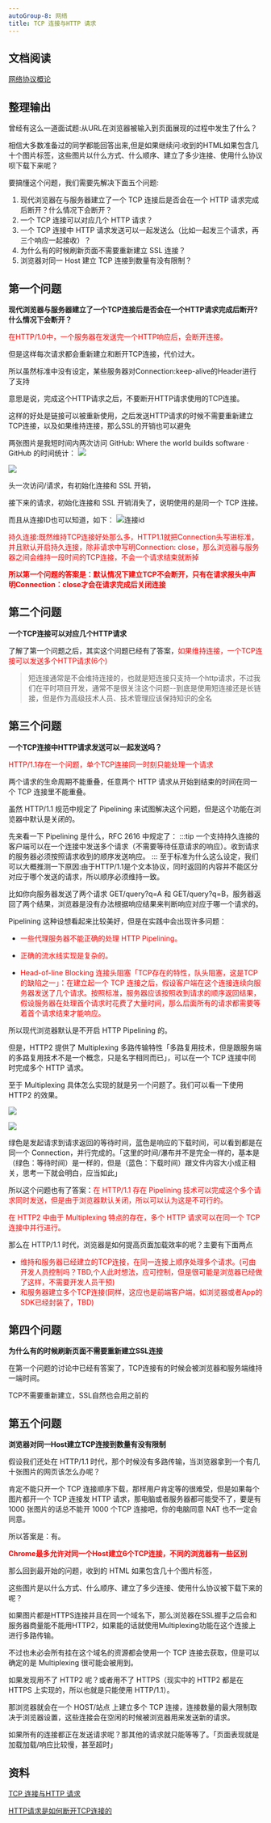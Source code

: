 ```yaml
---
autoGroup-8: 网络
title: TCP 连接与HTTP 请求
---
```

## 文档阅读
[网络协议概论](https://developer.chrome.com/docs/devtools/network/#queued-or-stalled-requestsdevelopers.google.com)

## 整理输出
曾经有这么一道面试题:从URL在浏览器被输入到页面展现的过程中发生了什么？

相信大多数准备过的同学都能回答出来,但是如果继续问:收到的HTML如果包含几十个图片标签，这些图片以什么方式、什么顺序、建立了多少连接、使用什么协议呗下载下来呢？

要搞懂这个问题，我们需要先解决下面五个问题:
1. 现代浏览器在与服务器建立了一个 TCP 连接后是否会在一个 HTTP 请求完成后断开？什么情况下会断开？
2. 一个 TCP 连接可以对应几个 HTTP 请求？
3. 一个 TCP 连接中 HTTP 请求发送可以一起发送么（比如一起发三个请求，再三个响应一起接收）？
4. 为什么有的时候刷新页面不需要重新建立 SSL 连接？
5. 浏览器对同一 Host 建立 TCP 连接到数量有没有限制？

## 第一个问题
**现代浏览器与服务器建立了一个TCP连接后是否会在一个HTTP请求完成后断开?什么情况下会断开？**

<span style="color: red">在HTTP/1.0中，一个服务器在发送完一个HTTP响应后，会断开连接。</span>

但是这样每次请求都会重新建立和断开TCP连接，代价过大。

所以虽然标准中没有设定，某些服务器对Connection:keep-alive的Header进行了支持

意思是说，完成这个HTTP请求之后，不要断开HTTP请求使用的TCP连接。

这样的好处是链接可以被重新使用，之后发送HTTP请求的时候不需要重新建立TCP连接，以及如果维持连接，那么SSL的开销也可以避免

两张图片是我短时间内两次访问 GitHub: Where the world builds software · GitHub 的时间统计：
![](./images/2d8ae756502d4aa492e51d2b5f76cabb.png)

![](./images/2640dccc63184577a69ab5d7dcb9eaa2.png)

头一次访问/请求，有初始化连接和 SSL 开销，

接下来的请求，初始化连接和 SSL 开销消失了，说明使用的是同一个 TCP 连接。

而且从连接ID也可以知道，如下：
![连接id](./images/03645f6721d646d6bb4946f8ea053925.png)

<span style="color: red">持久连接:既然维持TCP连接好处那么多，HTTP1.1就把Connection头写进标准，并且默认开启持久连接，除非请求中写明Connection: close，那么浏览器与服务器之间会维持一段时间的TCP连接，不会一个请求结束就断掉</span>

<span style="color: red">**所以第一个问题的答案是：默认情况下建立TCP不会断开，只有在请求报头中声明Connection：close才会在请求完成后关闭连接**</span>

## 第二个问题
**一个TCP连接可以对应几个HTTP请求**

了解了第一个问题之后，其实这个问题已经有了答案，<span style="color: red">如果维持连接，一个TCP连接可以发送多个HTTP请求(6个)</span>
> 短连接通常是不会维持连接的，也就是短连接只支持一个http请求，不过我们在平时项目开发，通常不是很关注这个问题--到底是使用短连接还是长链接，但是作为高级技术人员、技术管理应该保持知识的全名

## 第三个问题
**一个TCP连接中HTTP请求发送可以一起发送吗？**

<span style="color:red">HTTP/1.1存在一个问题，单个TCP连接同一时刻只能处理一个请求</span>

两个请求的生命周期不能重叠，任意两个 HTTP 请求从开始到结束的时间在同一个 TCP 连接里不能重叠。

虽然 HTTP/1.1 规范中规定了 Pipelining 来试图解决这个问题，但是这个功能在浏览器中默认是关闭的。

先来看一下 Pipelining 是什么，RFC 2616 中规定了：
:::tip
一个支持持久连接的客户端可以在一个连接中发送多个请求（不需要等待任意请求的响应）。收到请求的服务器必须按照请求收到的顺序发送响应。
:::
至于标准为什么这么设定，我们可以大概推测一下原因:由于HTTP/1.1是个文本协议，同时返回的内容并不能区分对应于哪个发送的请求，所以顺序必须维持一致。

比如你向服务器发送了两个请求 GET/query?q=A 和 GET/query?q=B，服务器返回了两个结果，浏览器是没有办法根据响应结果来判断响应对应于哪一个请求的。

Pipelining 这种设想看起来比较美好，但是在实践中会出现许多问题：
- <span style="color: red">一些代理服务器不能正确的处理 HTTP Pipelining。</span>

- <span style="color: red">正确的流水线实现是复杂的。</span>

- <span style="color: red">Head-of-line Blocking 连接头阻塞「TCP存在的特性，队头阻塞，这是TCP的缺陷之一」：在建立起一个 TCP 连接之后，假设客户端在这个连接连续向服务器发送了几个请求。按照标准，服务器应该按照收到请求的顺序返回结果，假设服务器在处理首个请求时花费了大量时间，那么后面所有的请求都需要等着首个请求结束才能响应。</span>

所以现代浏览器默认是不开启 HTTP Pipelining 的。

但是，HTTP2 提供了 Multiplexing 多路传输特性「多路复用技术，但是跟服务端的多路复用技术不是一个概念，只是名字相同而已」，可以在一个 TCP 连接中同时完成多个 HTTP 请求。

至于 Multiplexing 具体怎么实现的就是另一个问题了。我们可以看一下使用 HTTP2 的效果。

![](./images/b8237788382492c43ad1b45d5b7f4647.png)

![](./images/41915ecc6b9b4e42935821e51ea564ce.png)

绿色是发起请求到请求返回的等待时间，蓝色是响应的下载时间，可以看到都是在同一个 Connection，并行完成的。「这里的时间/瀑布并不是完全一样的，基本是（绿色：等待时间）是一样的，但是（蓝色：下载时间）跟文件内容大小成正相关，思考一下就会明白，应当如此」

所以这个问题也有了答案：<span style="color: red">在 HTTP/1.1 存在 Pipelining 技术可以完成这个多个请求同时发送，但是由于浏览器默认关闭，所以可以认为这是不可行的。</span>

<span style="color: red">在 HTTP2 中由于 Multiplexing 特点的存在，多个 HTTP 请求可以在同一个 TCP 连接中并行进行。</span>

那么在 HTTP/1.1 时代，浏览器是如何提高页面加载效率的呢？主要有下面两点
- <span style="color: red">维持和服务器已经建立的TCP连接，在同一连接上顺序处理多个请求。(可由开发人员控制吗？TBD,个人此时想法，应可控制，但是很可能是浏览器已经做了这样，不需要开发人员干预)</span>
- <span style="color: red">和服务器建立多个TCP连接(同样，这应也是前端客户端，如浏览器或者App的SDK已经封装了，TBD)</span>

## 第四个问题
**为什么有的时候刷新页面不需要重新建立SSL连接**

在第一个问题的讨论中已经有答案了，TCP连接有的时候会被浏览器和服务端维持一端时间。

TCP不需要重新建立，SSL自然也会用之前的

## 第五个问题
**浏览器对同一Host建立TCP连接到数量有没有限制**

假设我们还处在 HTTP/1.1 时代，那个时候没有多路传输，当浏览器拿到一个有几十张图片的网页该怎么办呢？

肯定不能只开一个 TCP 连接顺序下载，那样用户肯定等的很难受，但是如果每个图片都开一个 TCP 连接发 HTTP 请求，那电脑或者服务器都可能受不了，要是有 1000 张图片的话总不能开 1000 个TCP 连接吧，你的电脑同意 NAT 也不一定会同意。

所以答案是：有。

<span style="color: red">**Chrome最多允许对同一个Host建立6个TCP连接，不同的浏览器有一些区别**</span>

那么回到最开始的问题，收到的 HTML 如果包含几十个图片标签，

这些图片是以什么方式、什么顺序、建立了多少连接、使用什么协议被下载下来的呢？

如果图片都是HTTPS连接并且在同一个域名下，那么浏览器在SSL握手之后会和服务器商量能不能用HTTP2，如果能的话就使用Multiplexing功能在这个连接上进行多路传输。

不过也未必会所有挂在这个域名的资源都会使用一个 TCP 连接去获取，但是可以确定的是 Multiplexing 很可能会被用到。

如果发现用不了 HTTP2 呢？或者用不了 HTTPS（现实中的 HTTP2 都是在 HTTPS 上实现的，所以也就是只能使用 HTTP/1.1）。

那浏览器就会在一个 HOST/站点 上建立多个 TCP 连接，连接数量的最大限制取决于浏览器设置，这些连接会在空闲的时候被浏览器用来发送新的请求。

如果所有的连接都正在发送请求呢？那其他的请求就只能等等了。「页面表现就是加载加载/响应比较慢，甚至超时」


## 资料
[TCP 连接与HTTP 请求](https://blog.csdn.net/william_n/article/details/127266819)

[HTTP请求是如何断开TCP连接的](https://blog.csdn.net/qq_14868375/article/details/81705252)
